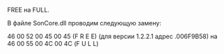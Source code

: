 FREE на FULL.

В файле SonCore.dll проводим следующую замену:

46 00 52 00 45 00 45 (F R E E) (для версии 1.2.2.1 адрес .006F9B58)
на
46 00 55 00 4С 00 4С (F U L L)

